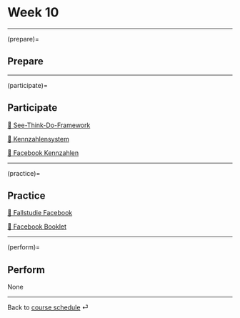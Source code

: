 # Week 10


---

(prepare)=
## Prepare



---



(participate)=
## Participate

[📑 See-Think-Do-Framework](https://docs.google.com/presentation/d/1grMoII17Y-8nUMQnbJfVS_xyBnom0us5wBU5fodac4M/export/pdf)

[📑 Kennzahlensystem](https://docs.google.com/presentation/d/1evcXWNKDCT_NhHpORhrAN3FnObkk6ONzT6Fzxefbh1I/export/pdf)

[📑 Facebook Kennzahlen](https://docs.google.com/presentation/d/1hljb0T3sA5yDMCvSXy_SAv3vgW3hSVasc7dT-wwynPE/export/pdf)



---


(practice)=
## Practice


[📑 Fallstudie Facebook](https://docs.google.com/spreadsheets/d/1yYPmuu3A9RVkRG_TLyh0uftBQI-PbQeWjj_jmNpWSM4/edit?usp=sharing)


[📑 Facebook Booklet](https://drive.google.com/file/d/1GpNYzn6feSlpo8wDA9FoTVA8Ev1KFHbn/view?usp=share_link)

---

(perform)=
## Perform

None

---

Back to [course schedule](../docs/course-schedule.md) ⏎
